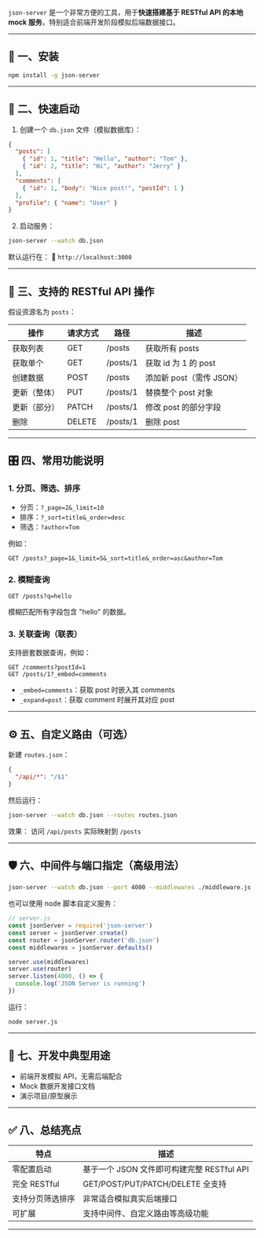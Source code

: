 `json-server` 是一个非常方便的工具，用于**快速搭建基于 RESTful API 的本地 mock 服务**，特别适合前端开发阶段模拟后端数据接口。

---

## 🧩 一、安装

```bash
npm install -g json-server
```

---

## 🚀 二、快速启动

1. 创建一个 `db.json` 文件（模拟数据库）：

```json
{
  "posts": [
    { "id": 1, "title": "Hello", "author": "Tom" },
    { "id": 2, "title": "Hi", "author": "Jerry" }
  ],
  "comments": [
    { "id": 1, "body": "Nice post!", "postId": 1 }
  ],
  "profile": { "name": "User" }
}
```

2. 启动服务：

```bash
json-server --watch db.json
```

默认运行在：
📍 `http://localhost:3000`

---

## 🔧 三、支持的 RESTful API 操作

假设资源名为 `posts`：

| 操作     | 请求方式   | 路径       | 描述                |
| ------ | ------ | -------- | ----------------- |
| 获取列表   | GET    | /posts   | 获取所有 posts        |
| 获取单个   | GET    | /posts/1 | 获取 id 为 1 的 post  |
| 创建数据   | POST   | /posts   | 添加新 post（需传 JSON） |
| 更新（整体） | PUT    | /posts/1 | 替换整个 post 对象      |
| 更新（部分） | PATCH  | /posts/1 | 修改 post 的部分字段     |
| 删除     | DELETE | /posts/1 | 删除 post           |

---

## 🎛️ 四、常用功能说明

### 1. 分页、筛选、排序

* 分页：`?_page=2&_limit=10`
* 排序：`?_sort=title&_order=desc`
* 筛选：`?author=Tom`

例如：

```
GET /posts?_page=1&_limit=5&_sort=title&_order=asc&author=Tom
```

### 2. 模糊查询

```
GET /posts?q=hello
```

模糊匹配所有字段包含 "hello" 的数据。

### 3. 关联查询（联表）

支持嵌套数据查询，例如：

```
GET /comments?postId=1
GET /posts/1?_embed=comments
```

* `_embed=comments`：获取 post 时嵌入其 comments
* `_expand=post`：获取 comment 时展开其对应 post

---

## ⚙️ 五、自定义路由（可选）

新建 `routes.json`：

```json
{
  "/api/*": "/$1"
}
```

然后运行：

```bash
json-server --watch db.json --routes routes.json
```

效果：
访问 `/api/posts` 实际映射到 `/posts`

---

## 🛡️ 六、中间件与端口指定（高级用法）

```bash
json-server --watch db.json --port 4000 --middlewares ./middleware.js
```

也可以使用 node 脚本自定义服务：

```js
// server.js
const jsonServer = require('json-server')
const server = jsonServer.create()
const router = jsonServer.router('db.json')
const middlewares = jsonServer.defaults()

server.use(middlewares)
server.use(router)
server.listen(4000, () => {
  console.log('JSON Server is running')
})
```

运行：

```bash
node server.js
```

---

## 🧪 七、开发中典型用途

* 前端开发模拟 API，无需后端配合
* Mock 数据开发接口文档
* 演示项目/原型展示

---

## ✅ 八、总结亮点

| 特点         | 描述                             |
| ---------- | ------------------------------ |
| 零配置启动      | 基于一个 JSON 文件即可构建完整 RESTful API |
| 完全 RESTful | GET/POST/PUT/PATCH/DELETE 全支持  |
| 支持分页筛选排序   | 非常适合模拟真实后端接口                   |
| 可扩展        | 支持中间件、自定义路由等高级功能               |

---